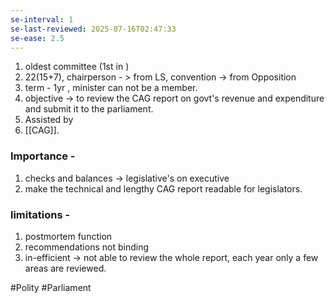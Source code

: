 ```yaml
---
se-interval: 1
se-last-reviewed: 2025-07-16T02:47:33
se-ease: 2.5
---
```

1. oldest committee  (1st in )
2. 22(15+7), chairperson - > from LS, convention -> from Opposition
3. term -  1yr , minister can not be a member.
4. objective -> to review the CAG report on govt's revenue and expenditure and submit it to the parliament.
5. Assisted by 
6. [[CAG]]. 

### Importance - 
1. checks and balances -> legislative's on executive
2. make the technical and lengthy CAG report readable for legislators.
### limitations - 
1. postmortem function
2. recommendations not binding
3. in-efficient -> not able to review the whole report, each year only a few areas are reviewed.


#Polity #Parliament 